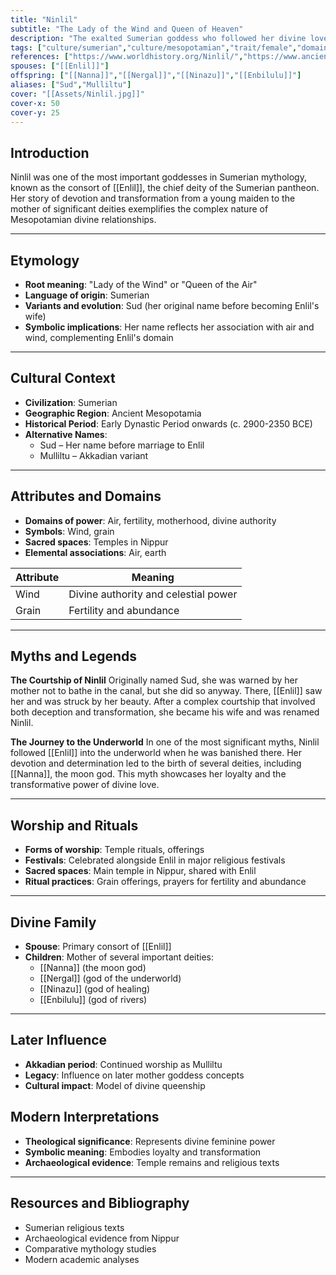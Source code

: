 ```yaml
---
title: "Ninlil"
subtitle: "The Lady of the Wind and Queen of Heaven"
description: "The exalted Sumerian goddess who followed her divine love into the depths of the underworld, becoming the mother of the moon"
tags: ["culture/sumerian","culture/mesopotamian","trait/female","domain/air","domain/fertility","domain/motherhood","type/deity","motif/A282"]
references: ["https://www.worldhistory.org/Ninlil/","https://www.ancient.eu/Ninlil/"]
spouses: ["[[Enlil]]"]
offspring: ["[[Nanna]]","[[Nergal]]","[[Ninazu]]","[[Enbilulu]]"]
aliases: ["Sud","Mulliltu"]
cover: "[[Assets/Ninlil.jpg]]"
cover-x: 50
cover-y: 25
---
```

## Introduction
Ninlil was one of the most important goddesses in Sumerian mythology, known as the consort of [[Enlil]], the chief deity of the Sumerian pantheon. Her story of devotion and transformation from a young maiden to the mother of significant deities exemplifies the complex nature of Mesopotamian divine relationships.

---

## Etymology

- **Root meaning**: "Lady of the Wind" or "Queen of the Air"
- **Language of origin**: Sumerian
- **Variants and evolution**: Sud (her original name before becoming Enlil's wife)
- **Symbolic implications**: Her name reflects her association with air and wind, complementing Enlil's domain

---

##  Cultural Context

- **Civilization**: Sumerian
- **Geographic Region**: Ancient Mesopotamia
- **Historical Period**: Early Dynastic Period onwards (c. 2900-2350 BCE)
- **Alternative Names**:
  - Sud – Her name before marriage to Enlil
  - Mulliltu – Akkadian variant

---

## Attributes and Domains

- **Domains of power**: Air, fertility, motherhood, divine authority
- **Symbols**: Wind, grain
- **Sacred spaces**: Temples in Nippur
- **Elemental associations**: Air, earth

| Attribute | Meaning |
|-----------|----------|
| Wind | Divine authority and celestial power |
| Grain | Fertility and abundance |

---

## Myths and Legends

**The Courtship of Ninlil**
Originally named Sud, she was warned by her mother not to bathe in the canal, but she did so anyway. There, [[Enlil]] saw her and was struck by her beauty. After a complex courtship that involved both deception and transformation, she became his wife and was renamed Ninlil.

**The Journey to the Underworld**
In one of the most significant myths, Ninlil followed [[Enlil]] into the underworld when he was banished there. Her devotion and determination led to the birth of several deities, including [[Nanna]], the moon god. This myth showcases her loyalty and the transformative power of divine love.

---

## Worship and Rituals

- **Forms of worship**: Temple rituals, offerings
- **Festivals**: Celebrated alongside Enlil in major religious festivals
- **Sacred spaces**: Main temple in Nippur, shared with Enlil
- **Ritual practices**: Grain offerings, prayers for fertility and abundance

---

## Divine Family

- **Spouse**: Primary consort of [[Enlil]]
- **Children**: Mother of several important deities:
  - [[Nanna]] (the moon god)
  - [[Nergal]] (god of the underworld)
  - [[Ninazu]] (god of healing)
  - [[Enbilulu]] (god of rivers)

---

## Later Influence

- **Akkadian period**: Continued worship as Mulliltu
- **Legacy**: Influence on later mother goddess concepts
- **Cultural impact**: Model of divine queenship

## Modern Interpretations

- **Theological significance**: Represents divine feminine power
- **Symbolic meaning**: Embodies loyalty and transformation
- **Archaeological evidence**: Temple remains and religious texts

---

## Resources and Bibliography

- Sumerian religious texts
- Archaeological evidence from Nippur
- Comparative mythology studies
- Modern academic analyses